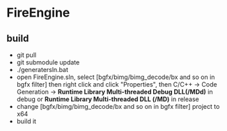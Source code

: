 # FireEngine

## build

 - git pull
 - git submodule update
 - ./generatersln.bat
 - open FireEngine.sln, select [bgfx/bimg/bimg_decode/bx and so on in bgfx filter] then right click and click "Properties", then C/C++ -> Code Generation -> **Runtime Library Multi-threaded Debug DLL(/MDd)** in debug or **Runtime Library Multi-threaded DLL (/MD)** in release
 - change [bgfx/bimg/bimg_decode/bx and so on in bgfx filter] project to x64
 - build it